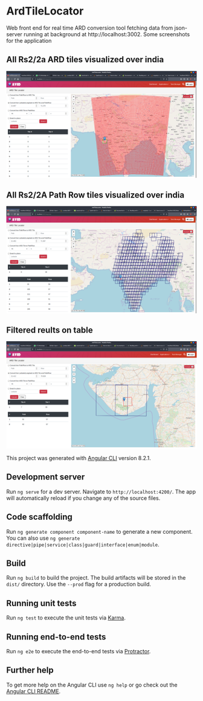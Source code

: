 # ArdTileLocator
Web front end for real time ARD conversion tool fetching data from json-server running at background at http://localhost:3002.
Some screenshots for the application
## All Rs2/2a ARD tiles visualized over india 
![](/images/ardtiles_hv.png)
## All Rs2/2A Path Row tiles visualized over india 
![](/images/pathrow_tiles.png)
## Filtered reults on table 
![](/images/location_selected.png)


This project was generated with [Angular CLI](https://github.com/angular/angular-cli) version 8.2.1.

## Development server

Run `ng serve` for a dev server. Navigate to `http://localhost:4200/`. The app will automatically reload if you change any of the source files.

## Code scaffolding

Run `ng generate component component-name` to generate a new component. You can also use `ng generate directive|pipe|service|class|guard|interface|enum|module`.

## Build

Run `ng build` to build the project. The build artifacts will be stored in the `dist/` directory. Use the `--prod` flag for a production build.

## Running unit tests

Run `ng test` to execute the unit tests via [Karma](https://karma-runner.github.io).

## Running end-to-end tests

Run `ng e2e` to execute the end-to-end tests via [Protractor](http://www.protractortest.org/).

## Further help

To get more help on the Angular CLI use `ng help` or go check out the [Angular CLI README](https://github.com/angular/angular-cli/blob/master/README.md).
